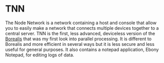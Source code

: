 # TNN
The Node Network is a network containing a host and console that allow you to easily make a network that connects multiple devices together to a central server. TNN is the first, less advanced, deviceless version of the [Borealis](https://github.com/LindenLaboratory/Borealis) that was my first look into parallel processing. It is different to Borealis and more efficient in several ways but it is less secure and less useful for general purposes. It also contains a notepad application, Ebony Notepad, for editing logs of data.
